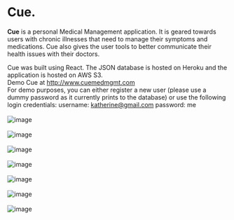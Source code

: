 # Cue.

**Cue** is a personal Medical Management application. It is geared towards users with chronic illnesses that need to manage their symptoms and medications. Cue also gives the user tools to better communicate their health issues with their doctors.<br>

Cue was built using React. The JSON database is hosted on Heroku and the application is hosted on AWS S3.
<br>
Demo Cue at http://www.cuemedmgmt.com<br>
For demo purposes, you can either register a new user (please use a dummy password as it currently prints to the database) or use the following login credentials:
username: katherine@gmail.com
password: me
<br><br>
![image](https://user-images.githubusercontent.com/20919596/50703218-096ee480-1019-11e9-9e9f-3a9b0b934721.png)<br><br>
![image](https://user-images.githubusercontent.com/20919596/50703229-1095f280-1019-11e9-9bea-2d6772cb64c4.png)<br><br>
![image](https://user-images.githubusercontent.com/20919596/50703250-20153b80-1019-11e9-99b8-747552ea267b.png)<br><br>
![image](https://user-images.githubusercontent.com/20919596/50703235-168bd380-1019-11e9-8150-0f50e03d14ea.png)<br><br>
![image](https://user-images.githubusercontent.com/20919596/50703255-29060d00-1019-11e9-9f25-eee46159e567.png)<br><br>
![image](https://user-images.githubusercontent.com/20919596/50703262-2e635780-1019-11e9-82d9-70b3dab0c0eb.png)<br><br>
![image](https://user-images.githubusercontent.com/20919596/50853108-f759b280-1346-11e9-87b3-9cc2175e1b6c.png)

